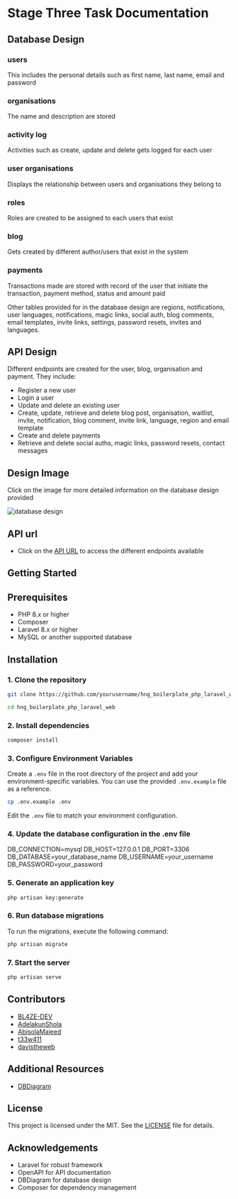# Stage Three Task Documentation

## Database Design
### users
This includes the personal details such as first name, last name, email and password

### organisations
The name and description are stored

### activity log
Activities such as create, update and delete gets logged for each user

### user organisations
Displays the relationship between users and organisations they belong to

### roles
Roles are created to be assigned to each users that exist

### blog
Gets created by different author/users that exist in the system

### payments
Transactions made are stored with record of the user that initiate the transaction, payment method, status and amount paid

Other tables provided for in the database design are regions, notifications, user languages, notifications, magic links, social auth,
blog comments, email templates, invite links, settings, password resets, invites and languages.


## API Design
Different endpoints are created for the user, blog, organisation and payment. They include:

- Register a new user
- Login a user
- Update and delete an existing user
- Create, update, retrieve and delete blog post, organisation, waitlist, invite, notification, blog comment, invite link, language, region and email template
- Create and delete payments
- Retrieve and delete social auths, magic links, password resets, contact messages

## Design Image
Click on the image for more detailed information on the database design provided

<a href="https://dbdiagram.io/d/669152f79939893daec95175" style="text-decoration:none;"><img src="https://res.cloudinary.com/dgszzbmfi/image/upload/v1720897476/Stage3_1_nvvovg.png" alt="database design"></a>

## API url

- Click on the [API URL](https://app.swaggerhub.com/apis/AdelakunShola/boilerplate/1.0.0#/) to access the different endpoints available

## Getting Started

## Prerequisites
- PHP 8.x or higher
- Composer
- Laravel 8.x or higher
- MySQL or another supported database

## Installation

### 1. Clone the repository

```bash
git clone https://github.com/yourusername/hng_boilerplate_php_laravel_web.git
```
```bash
cd hng_boilerplate_php_laravel_web
```

### 2. Install dependencies

```bash
composer install
```
### 3. Configure Environment Variables

Create a `.env` file in the root directory of the project and add your environment-specific variables. You can use the provided `.env.example` file as a reference.

```sh
cp .env.example .env
```

Edit the `.env` file to match your environment configuration.

### 4. Update the database configuration in the .env file

DB_CONNECTION=mysql
DB_HOST=127.0.0.1
DB_PORT=3306
DB_DATABASE=your_database_name
DB_USERNAME=your_username
DB_PASSWORD=your_password

### 5. Generate an application key
```bash
php artisan key:generate
```
### 6. Run database migrations

To run the migrations, execute the following command:
```sh
php artisan migrate
```

### 7. Start the server
```sh
php artisan serve
```

## Contributors
- [BL4ZE-DEV](https://github.com/BL4ZE-DEV)
- [AdelakunShola](https://github.com/AdelakunShola)
- [AbisolaMajeed](https://github.com/AbisolaMajeed)
- [t33w411](https://github.com/t33w411)
- [davistheweb](https://github.com/davistheweb)


## Additional Resources
- [DBDiagram](https://dbdiagram.io/)

## License

This project is licensed under the MIT. See the [LICENSE](LICENSE.txt) file for details.

## Acknowledgements

- Laravel for robust framework
- OpenAPI for API documentation
- DBDiagram for database design
- Composer for dependency management